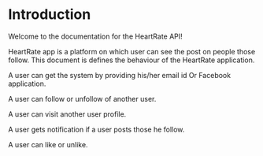 # Introduction 

Welcome to the documentation for the HeartRate API!

HeartRate app is a platform on which user can see the post on people those follow. 
This document is defines the behaviour of the HeartRate application.

A user can get the system by providing  his/her email id Or Facebook application.

A user can follow or unfollow of another user.

A user can visit another user profile.

A user gets notification if a user posts those he follow.

A user can like or unlike.